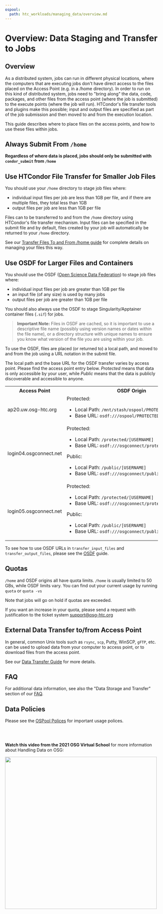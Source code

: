 ```yaml
---
ospool:
  path: htc_workloads/managing_data/overview.md
---
```


# Overview: Data Staging and Transfer to Jobs 

## Overview

As a distributed system, jobs can run in different
physical locations, where the computers that are executing jobs don't
have direct access to the files placed on the Access Point (e.g. in a
/home directory). In order to run on this
kind of distributed system, jobs need to "bring along" the data, code,
packages, and other files from the access point (where the job is
submitted) to the execute points (where the job will run).
HTCondor's file transfer tools and plugins make this possible; input and
output files are specified as part of the job submission and then moved
to and from the execution location.

This guide describes where to place files on the access
points, and how to use these files within jobs.

## Always Submit From `/home`

**Regardless of where data is placed, jobs should only be submitted with `condor_submit` from `/home`**

## Use HTCondor File Transfer for Smaller Job Files

You should use your `/home` directory to stage job files where:

  * individual input files per job are less than 1GB per file, and if there 
    are multiple files, they total less than 1GB
  * output files per job are less than 1GB per file

Files can to be transferred to and from the `/home` directory
using HTCondor's file transfer mechanism.  Input files can be 
specified in the submit file and by default, 
files created by your job will automatically be returned
to your `/home` directory. 

See our [Transfer Files To and From /home guide](../file-transfer-via-htcondor/)
for complete details on managing your files this way. 

## Use OSDF for Larger Files and Containers

You should use the OSDF ([Open Science Data Federation](https://osg-htc.org/services/osdf.html))
to stage job files where:

  * individual input files per job are greater than 1GB per file
  * an input file (of any size) is used by many jobs
  * output files per job are greater than 1GB per file

You should also always use the OSDF to stage Singularity/Apptainer container 
files (`.sif`) for jobs. 

> **Important Note:**
> Files in OSDF are cached, so it is important to use a
> descriptive file name (possibly using version names or dates within the file name), or
> a directory structure with unique names to
> ensure you know what version of the file you are using within your job.

To use the OSDF, files are placed (or returned to) a local path, and moved to 
and from the job using a URL notation in the submit file. 

The local path and the base URL for the OSDF transfer varies by access point.
Please find the access point entry below. *Protected* means that data is
only accessible by your user, while *Public* means that the data is 
publicly discoverable and accessible to anyone.

<table>
<tr>
  <th>Access Point</th>
  <th>OSDF Origin</th>
</tr>
<tr>
  <td>ap20.uw.osg-htc.org</td>
  <td>Protected:
      <ul>
        <li><nobr>Local Path: <code>/mnt/stash/ospool/PROTECTED/[USERNAME]</code></nobr></li>
        <li><nobr>Base URL: <code>osdf:///ospool/PROTECTED/[USERNAME]</code></nobr></li>
      </ul>
  <td>
</tr>
<tr>
  <td>login04.osgconnect.net</td>
  <td>Protected:
      <ul>
        <li><nobr>Local Path: <code>/protected/[USERNAME]</code></nobr></li>
        <li><nobr>Base URL: <code>osdf:///osgconnect/protected/[USERNAME]</code></nobr></li>
      </ul>
      Public:
      <ul>
        <li><nobr>Local Path: <code>/public/[USERNAME]</code></nobr></li>
        <li><nobr>Base URL: <code>osdf:///osgconnect/public/[USERNAME]</code></nobr></li>
      </ul>
  </td>
</tr>
<tr>
  <td>login05.osgconnect.net</td>
  <td>Protected:
      <ul>
        <li><nobr>Local Path: <code>/protected/[USERNAME]</code></nobr></li>
        <li><nobr>Base URL: <code>osdf:///osgconnect/protected/[USERNAME]</code></nobr></li>
      </ul>
      Public:
      <ul>
        <li><nobr>Local Path: <code>/public/[USERNAME]</code></nobr></li>
        <li><nobr>Base URL: <code>osdf:///osgconnect/public/[USERNAME]</code></nobr></li>
      </ul>
  </td>
</tr>
</table>

To see how to use OSDF URLs in `transfer_input_files` and
`transfer_output_files`, please see the [OSDF](../osdf) guide.


## Quotas

`/home` and OSDF origins all have quota limits. `/home` is usually
limited to 50 GBs, while OSDF limits vary. You can find out your current
usage by running `quota` or `quota -vs`

Note that jobs will go on hold if quotas are exceeded.

If you want an increase in your quota, please send a request with
justification to the ticket system [support@osg-htc.org](mailto:support@osg-htc.org)


## External Data Transfer to/from Access Point

In general, common Unix tools such as `rsync`, `scp`, Putty, WinSCP,
`gFTP`, etc. can be used to upload data from your computer to access
point, or to download files from the access point.

See our [Data Transfer Guide](../scp) for more details. 


## FAQ

For additional data information, see also the "Data Storage and Transfer" section of 
our [FAQ](../../../overview/references/frequently-asked-questions/#data-storage-and-transfer). 


## Data Policies

Please see the [OSPool Polices](../../../overview/references/policy/) for important
usage polices.


<br> 
<br>

**Watch this video from the 2021 OSG Virtual School** for more information about Handling Data on OSG:

[<img src="https://raw.githubusercontent.com/OSGConnect/connectbook/master/images/Handling_Data_Video_Thumbnail.png" width="500">](https://www.youtube.com/embed/YBGWycYZRD4)


